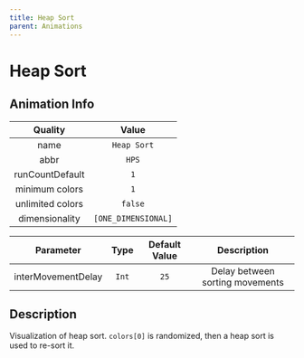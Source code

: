 ```yaml
---
title: Heap Sort
parent: Animations
---
```


<!-- THIS FILE IS AUTOMATICALLY GENERATED -->
<!-- MAKE CHANGES TO THE AnimationInfo INSTANCE ASSOCIATED WITH THIS ANIMATION -->

# Heap Sort

## Animation Info

|Quality|Value|
|:-:|:-:|
|name|`Heap Sort`|
|abbr|`HPS`|
|runCountDefault|`1`|
|minimum colors|`1`|
|unlimited colors|`false`|
|dimensionality|`[ONE_DIMENSIONAL]`|

|Parameter|Type|Default Value|Description|
|:-:|:-:|:-:|:-:|
|interMovementDelay|`Int`|`25`|Delay between sorting movements|

## Description
Visualization of heap sort.
`colors[0]` is randomized, then a heap sort is used to re-sort it.

